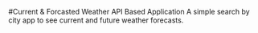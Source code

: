 #Current & Forcasted Weather API Based Application 
A simple search by city app to see current and future weather forecasts.
